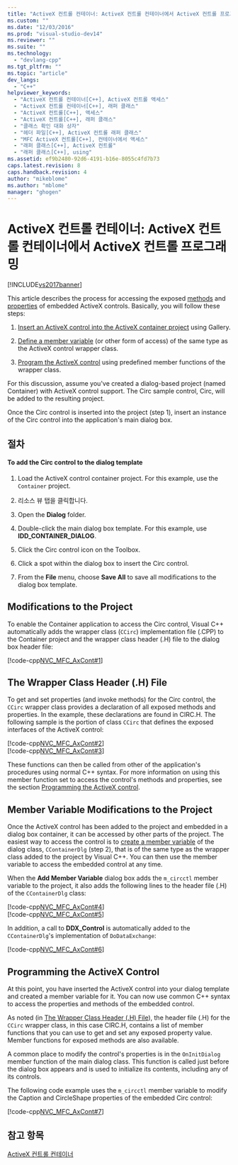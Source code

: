 ```yaml
---
title: "ActiveX 컨트롤 컨테이너: ActiveX 컨트롤 컨테이너에서 ActiveX 컨트롤 프로그래밍 | Microsoft Docs"
ms.custom: ""
ms.date: "12/03/2016"
ms.prod: "visual-studio-dev14"
ms.reviewer: ""
ms.suite: ""
ms.technology: 
  - "devlang-cpp"
ms.tgt_pltfrm: ""
ms.topic: "article"
dev_langs: 
  - "C++"
helpviewer_keywords: 
  - "ActiveX 컨트롤 컨테이너[C++], ActiveX 컨트롤 액세스"
  - "ActiveX 컨트롤 컨테이너[C++], 래퍼 클래스"
  - "ActiveX 컨트롤[C++], 액세스"
  - "ActiveX 컨트롤[C++], 래퍼 클래스"
  - "클래스 확인 대화 상자"
  - "헤더 파일[C++], ActiveX 컨트롤 래퍼 클래스"
  - "MFC ActiveX 컨트롤[C++], 컨테이너에서 액세스"
  - "래퍼 클래스[C++], ActiveX 컨트롤"
  - "래퍼 클래스[C++], using"
ms.assetid: ef9b2480-92d6-4191-b16e-8055c4fd7b73
caps.latest.revision: 8
caps.handback.revision: 4
author: "mikeblome"
ms.author: "mblome"
manager: "ghogen"
---
```

# ActiveX 컨트롤 컨테이너: ActiveX 컨트롤 컨테이너에서 ActiveX 컨트롤 프로그래밍
[!INCLUDE[vs2017banner](../assembler/inline/includes/vs2017banner.md)]

This article describes the process for accessing the exposed [methods](../mfc/mfc-activex-controls-methods.md) and [properties](../mfc/mfc-activex-controls-properties.md) of embedded ActiveX controls.  Basically, you will follow these steps:  
  
1.  [Insert an ActiveX control into the ActiveX container project](../mfc/inserting-a-control-into-a-control-container-application.md) using Gallery.  
  
2.  [Define a member variable](../mfc/activex-control-containers-connecting-an-activex-control-to-a-member-variable.md) \(or other form of access\) of the same type as the ActiveX control wrapper class.  
  
3.  [Program the ActiveX control](#_core_programming_the_activex_control) using predefined member functions of the wrapper class.  
  
 For this discussion, assume you've created a dialog\-based project \(named Container\) with ActiveX control support.  The Circ sample control, Circ, will be added to the resulting project.  
  
 Once the Circ control is inserted into the project \(step 1\), insert an instance of the Circ control into the application's main dialog box.  
  
## 절차  
  
#### To add the Circ control to the dialog template  
  
1.  Load the ActiveX control container project.  For this example, use the `Container` project.  
  
2.  리소스 뷰 탭을 클릭합니다.  
  
3.  Open the **Dialog** folder.  
  
4.  Double\-click the main dialog box template.  For this example, use **IDD\_CONTAINER\_DIALOG**.  
  
5.  Click the Circ control icon on the Toolbox.  
  
6.  Click a spot within the dialog box to insert the Circ control.  
  
7.  From the **File** menu, choose **Save All** to save all modifications to the dialog box template.  
  
## Modifications to the Project  
 To enable the Container application to access the Circ control, Visual C\+\+ automatically adds the wrapper class \(`CCirc`\) implementation file \(.CPP\) to the Container project and the wrapper class header \(.H\) file to the dialog box header file:  
  
 [!code-cpp[NVC_MFC_AxCont#1](../mfc/codesnippet/CPP/programming-activex-controls-in-a-activex-control-container_1.h)]  
  
##  <a name="_core_the_wrapper_class_header_28h29_file"></a> The Wrapper Class Header \(.H\) File  
 To get and set properties \(and invoke methods\) for the Circ control, the `CCirc` wrapper class provides a declaration of all exposed methods and properties.  In the example, these declarations are found in CIRC.H.  The following sample is the portion of class `CCirc` that defines the exposed interfaces of the ActiveX control:  
  
 [!code-cpp[NVC_MFC_AxCont#2](../mfc/codesnippet/CPP/programming-activex-controls-in-a-activex-control-container_2.h)]  
[!code-cpp[NVC_MFC_AxCont#3](../mfc/codesnippet/CPP/programming-activex-controls-in-a-activex-control-container_3.h)]  
  
 These functions can then be called from other of the application's procedures using normal C\+\+ syntax.  For more information on using this member function set to access the control's methods and properties, see the section [Programming the ActiveX control](#_core_programming_the_activex_control).  
  
##  <a name="_core_member_variable_modifications_to_the_project"></a> Member Variable Modifications to the Project  
 Once the ActiveX control has been added to the project and embedded in a dialog box container, it can be accessed by other parts of the project.  The easiest way to access the control is to [create a member variable](../mfc/activex-control-containers-connecting-an-activex-control-to-a-member-variable.md) of the dialog class, `CContainerDlg` \(step 2\), that is of the same type as the wrapper class added to the project by Visual C\+\+.  You can then use the member variable to access the embedded control at any time.  
  
 When the **Add Member Variable** dialog box adds the `m_circctl` member variable to the project, it also adds the following lines to the header file \(.H\) of the `CContainerDlg` class:  
  
 [!code-cpp[NVC_MFC_AxCont#4](../mfc/codesnippet/CPP/programming-activex-controls-in-a-activex-control-container_4.h)]  
[!code-cpp[NVC_MFC_AxCont#5](../mfc/codesnippet/CPP/programming-activex-controls-in-a-activex-control-container_5.h)]  
  
 In addition, a call to **DDX\_Control** is automatically added to the `CContainerDlg`'s implementation of `DoDataExchange`:  
  
 [!code-cpp[NVC_MFC_AxCont#6](../mfc/codesnippet/CPP/programming-activex-controls-in-a-activex-control-container_6.cpp)]  
  
##  <a name="_core_programming_the_activex_control"></a> Programming the ActiveX Control  
 At this point, you have inserted the ActiveX control into your dialog template and created a member variable for it.  You can now use common C\+\+ syntax to access the properties and methods of the embedded control.  
  
 As noted \(in [The Wrapper Class Header \(.H\) File](#_core_the_wrapper_class_header_28h29_file)\), the header file \(.H\) for the `CCirc` wrapper class, in this case CIRC.H, contains a list of member functions that you can use to get and set any exposed property value.  Member functions for exposed methods are also available.  
  
 A common place to modify the control's properties is in the `OnInitDialog` member function of the main dialog class.  This function is called just before the dialog box appears and is used to initialize its contents, including any of its controls.  
  
 The following code example uses the `m_circctl` member variable to modify the Caption and CircleShape properties of the embedded Circ control:  
  
 [!code-cpp[NVC_MFC_AxCont#7](../mfc/codesnippet/CPP/programming-activex-controls-in-a-activex-control-container_7.cpp)]  
  
## 참고 항목  
 [ActiveX 컨트롤 컨테이너](../mfc/activex-control-containers.md)